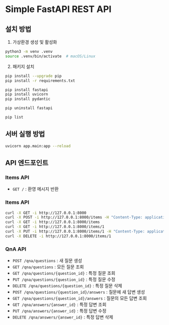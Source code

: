 # Simple FastAPI REST API

## 설치 방법

1. 가상환경 생성 및 활성화
```bash
python3 -m venv .venv
source .venv/bin/activate  # macOS/Linux
```

2. 패키지 설치
```bash
pip install --upgrade pip
pip install -r requirements.txt
```
```bash
pip install fastapi
pip install uvicorn
pip install pydantic
```
```bash
pip uninstall fastapi
```
```bash
pip list
```

## 서버 실행 방법

```bash
uvicorn app.main:app --reload
```

## API 엔드포인트

### Items API
- `GET /` : 환영 메시지 반환

### Items API
```bash
curl -X GET -i http://127.0.0.1:8000
curl -X POST -i http://127.0.0.1:8000/items -H "Content-Type: application/json" -d '{"name": "Foo"}'
curl -X GET -i http://127.0.0.1:8000/items
curl -X GET -i http://127.0.0.1:8000/items/1
curl -X PUT -i http://127.0.0.1:8000/items/1 -H "Content-Type: application/json" -d '{"name": "Bar"}'
curl -X DELETE -i http://127.0.0.1:8000/items/1
```

### QnA API
- `POST /qna/questions` : 새 질문 생성
- `GET /qna/questions` : 모든 질문 조회
- `GET /qna/questions/{question_id}` : 특정 질문 조회
- `PUT /qna/questions/{question_id}` : 특정 질문 수정
- `DELETE /qna/questions/{question_id}` : 특정 질문 삭제
- `POST /qna/questions/{question_id}/answers` : 질문에 새 답변 생성
- `GET /qna/questions/{question_id}/answers` : 질문의 모든 답변 조회
- `GET /qna/answers/{answer_id}` : 특정 답변 조회
- `PUT /qna/answers/{answer_id}` : 특정 답변 수정
- `DELETE /qna/answers/{answer_id}` : 특정 답변 삭제


